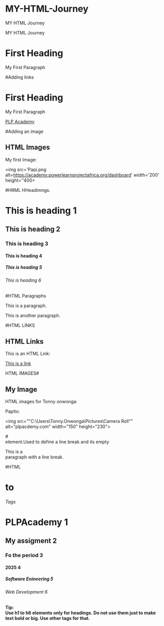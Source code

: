 # MY-HTML-Journey
MY HTML Journey


MY HTML Journey


<!DOCTYPE html>
<html>
<head>
<title>TONNY ONWONGA </title>
</head>
<Body> 
<h1> First Heading</h1>
<p>My First Paragraph</p>
</Body>
</html>

 #Adding links
 <!DOCTYPE html>
<html>
<head>
<title>TONNY ONWONGA </title>
</head>
<Body> 
<h1> First Heading</h1>
<p>My First Paragraph</p>
<a href =https://academy.powerlearnprojectafrica.org/dashboard>PLP Academy</a>
</Body>
</html>

#Adding an image

<!DOCTYPE html>
<html>
<body>

<h2>HTML Images</h2>
<p>My first Image:</p>

<img src='Papi.png alt=https://academy.powerlearnprojectafrica.org/dashboard' width='200' height=''400>

</body>
</html>

#HRML HHeadimngs.

<!DOCTYPE html>
<html>
<body>

<h1>This is heading 1</h1>
<h2>This is heading 2</h2>
<h3>This is heading 3</h3>
<h4>This is heading 4</h4>
<h5>This is heading 5</h5>
<h6>This is heading 6</h6>

</body>
</html>

#HTML Paragraphs

<!DOCTYPE html>
<html>
<body>

<p>This is a paragraph.</p>
<p>This is another paragraph.</p>

</body>
</html>


#HTML LINKS

<!DOCTYPE html>
<html>
<body>

<h2>HTML Links</h2>
<p>This is an HTML Link:</p>

<a href="[https://www.w3schools.com](https://academy.powerlearnprojectafrica.org/module)">This is a link</a>

</body>
</html>

HTML IMAGES#

<!DOCTYPE html>
<html>
<body>

<h2>My Image</h2>
<p>HTML images for Tonny onwonga:</p>
<p>Papito:</p>

<img src=""C:\Users\Tonny.Onwonga\Pictures\Camera Roll"" alt="plpacdemy.com" width="150" height="230">

</body>
</html>

#<br> element.Used to define a line break and its empty

<!DOCTYPE html>
<html>
<body> 

<p>This is a <br> paragraph with a line break.</p>

</body>
</html>

#HTML <h1> to <h6> Tags
<!DOCTYPE html>
<html>
<body>

<h1>PLPAcademy 1</h1>
<h2>My assigment 2</h2>
<h3>Fo the period 3</h3>
<h4>2025 4</h4>
<h5>Software Enineering 5</h5>
<h6>Web Development 6</h6>

<p><b>Tip:<br> Use h1 to h6 elements only for headings. Do not use them just to make text bold or big. Use other tags for that.</p>

</body>
</html>




